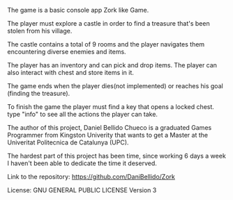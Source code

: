 The game is a basic console app Zork like Game.

The player must explore a castle in order to
find a treasure that's been stolen from his village.

The castle contains a total of 9 rooms and the player
navigates them encountering diverse enemies and items.

The player has an inventory and can pick and drop items.
The player can also interact with chest and store items
in it. 

The game ends when the player dies(not implemented) or
reaches his goal (finding the treasure).

To finish the game the player must find a key that opens a locked chest.
type "info" to see all the actions the player can take. 

The author of this project, Daniel Bellido Chueco is
a graduated Games Programmer from Kingston Univerity 
that wants to get a Master at the
Univeritat Politecnica de Catalunya (UPC).

The hardest part of this project has been time, 
since working 6 days a week I haven't been able to 
dedicate the time it deserved. 

Link to the repository: https://github.com/DaniBellido/Zork


License: GNU GENERAL PUBLIC LICENSE Version 3



